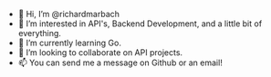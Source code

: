- 👋 Hi, I’m @richardmarbach
- 👀 I’m interested in API's, Backend Development, and a little bit of everything.
- 🌱 I’m currently learning Go.
- 💞️ I’m looking to collaborate on API projects.
- 📫 You can send me a message on Github or an email!

<!---
richardmarbach/richardmarbach is a ✨ special ✨ repository because its `README.md` (this file) appears on your GitHub profile.
You can click the Preview link to take a look at your changes.
--->

